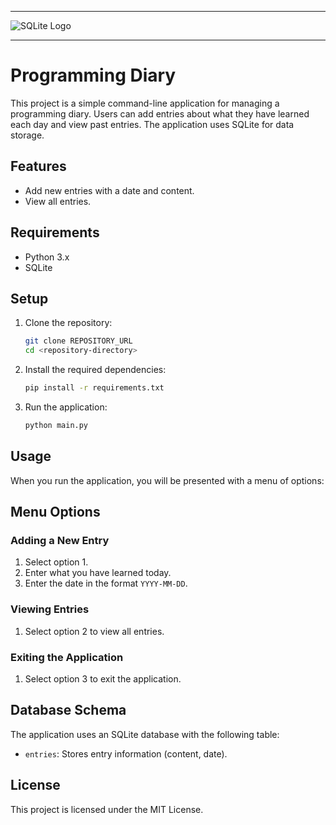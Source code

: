 ___
![SQLite Logo](https://www.sqlite.org/images/sqlite370_banner.gif)
___
# Programming Diary

This project is a simple command-line application for managing a programming diary. Users can add entries about what they have learned each day and view past entries. The application uses SQLite for data storage.

## Features

- Add new entries with a date and content.
- View all entries.

## Requirements

- Python 3.x
- SQLite

## Setup

1. Clone the repository:
    ```sh
    git clone REPOSITORY_URL
    cd <repository-directory>
    ```
2. Install the required dependencies:
    ```sh
    pip install -r requirements.txt
    ```
3. Run the application:
    ```sh
    python main.py
    ```

## Usage

When you run the application, you will be presented with a menu of options:

## Menu Options

### Adding a New Entry

1. Select option 1.
2. Enter what you have learned today.
3. Enter the date in the format `YYYY-MM-DD`.

### Viewing Entries

1. Select option 2 to view all entries.

### Exiting the Application

1. Select option 3 to exit the application.

## Database Schema

The application uses an SQLite database with the following table:

- `entries`: Stores entry information (content, date).

## License

This project is licensed under the MIT License.
